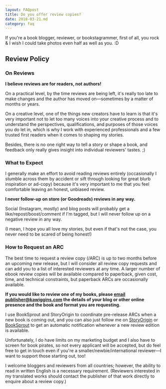 ```yaml
---
layout: FAQpost
title: Do you offer review copies?
date: 2018-03-21.md
category: faq
---
```


If you're a book blogger, reviewer, or bookstagrammer, first of all, you rock & I wish I could take photos even half as well as you. :D


## Review Policy

### On Reviews

**I believe reviews are for readers, not authors!**

On a practical level, by the time reviews are being left, it's really too late to make changes and the author has moved on—sometimes by a matter of months or years.

On a creative level, one of the things new creators have to learn is that it's very important not to let too many voices into your creative process and to understand the perspectives, qualifications, and purposes of those voices you do let in, which is why I work with experienced professionals and a few trusted first readers when it comes to shaping my stories.

Besides, there is no one right way to tell a story or shape a book, and feedback only really gives insight into individual reviewers' tastes. ;)

### What to Expect

I generally make an effort to avoid reading reviews entirely (occasionally I stumble across them by accident or sift through looking for great blurb inspiration or ad-copy) because it's very important to me that you feel comfortable leaving an honest, unbiased review.

**I never follow-up on store (or Goodreads) reviews in any way.**

Social (Instagram, mostly) and blog posts will probably get a like/repost/boost/comment if I'm tagged, but I will never follow up on a negative review in any way.

(I mean, I hope you all love my stories, but even if that's not the case, you never need to be scared of being honest!)

### How to Request an ARC

The best time to request a review copy (/ARC) is up to two months before an upcoming new release, but I will consider all review copy requests and can add you to a list of interested reviewers at any time. A larger number of ebook review copies will be available compared to paperback, given cost, time, and technical constraints, but paperback ARCs are occasionally available.

**If you would like to review one of my books, please [email publisher@kawiggins.com](mailto:publisher@kawiggins.com) the details of your blog or other online presence and the book and format you are requesting.**

I use BookSprout and StoryOrigin to coordinate pre-release ARCs when a new book is coming out, and you can also just follow me on [StoryOrigin](https://storyoriginapp.com/reviewcopies?penName=K.A.+Wiggins) or [BookSprout](https://booksprout.co/author/2405/k-a-wiggins) to get an automatic notification whenever a new review edition is available.

Unfortunately, I do have limits on my marketing budget and I also have to screen for book pirates, so not every applicant will be accepted, but do feel free to get in touch even if you're a smaller/newbie/international reviewer—I want to support those starting out, too!

I welcome bloggers and reviewers from all countries; however, the ability to read in written English is a necessary requirement. (Reviewers interested in my translated works should contact the publisher of that work directly to enquire about a review copy.)
